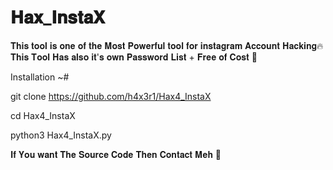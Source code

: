 # 𝐇𝐚𝐱_𝐈𝐧𝐬𝐭𝐚𝐗

𝐓𝐡𝐢𝐬 𝐭𝐨𝐨𝐥 𝐢𝐬 𝐨𝐧𝐞 𝐨𝐟 𝐭𝐡𝐞 𝐌𝐨𝐬𝐭 𝐏𝐨𝐰𝐞𝐫𝐟𝐮𝐥 𝐭𝐨𝐨𝐥 𝐟𝐨𝐫 𝐢𝐧𝐬𝐭𝐚𝐠𝐫𝐚𝐦 𝐀𝐜𝐜𝐨𝐮𝐧𝐭 𝐇𝐚𝐜𝐤𝐢𝐧𝐠🔥
𝐓𝐡𝐢𝐬 𝐓𝐨𝐨𝐥 𝐇𝐚𝐬 𝐚𝐥𝐬𝐨 𝐢𝐭'𝐬 𝐨𝐰𝐧 𝐏𝐚𝐬𝐬𝐰𝐨𝐫𝐝 𝐋𝐢𝐬𝐭 + 𝐅𝐫𝐞𝐞 𝐨𝐟 𝐂𝐨𝐬𝐭 🎯


Installation ~#

git clone https://github.com/h4x3r1/Hax4_InstaX

cd Hax4_InstaX

python3 Hax4_InstaX.py


𝐈𝐟 𝐘𝐨𝐮 𝐰𝐚𝐧𝐭 𝐓𝐡𝐞 𝐒𝐨𝐮𝐫𝐜𝐞 𝐂𝐨𝐝𝐞 𝐓𝐡𝐞𝐧 𝐂𝐨𝐧𝐭𝐚𝐜𝐭 𝐌𝐞𝐡 💫
